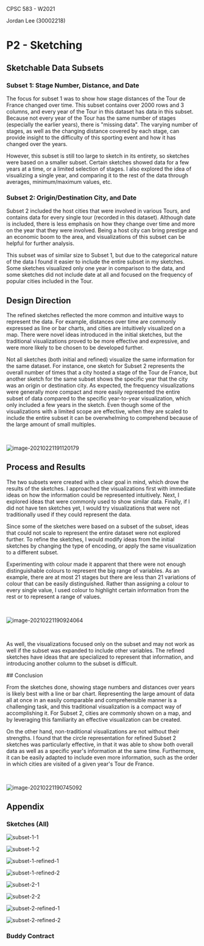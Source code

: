 CPSC 583 - W2021

Jordan Lee (30002218)

# P2 - Sketching

## Sketchable Data Subsets

### Subset 1: Stage Number, Distance, and Date

The focus for subset 1 was to show how stage distances of the Tour de France changed over time. This subset contains over 2000 rows and 3 columns, and every year of the Tour in this dataset has data in this subset. Because not every year of the Tour has the same number of stages (especially the earlier years), there is "missing data". The varying number of stages, as well as the changing distance covered by each stage, can provide insight to the difficulty of this sporting event and how it has changed over the years.

However, this subset is still too large to sketch in its entirety, so sketches were based on a smaller subset. Certain sketches showed data for a few years at a time, or a limited selection of stages. I also explored the idea of visualizing a single year, and comparing it to the rest of the data through averages, minimum/maximum values, etc.

### Subset 2: Origin/Destination City, and Date

Subset 2 included the host cities that were involved in various Tours, and contains data for every single tour (recorded in this dataset). Although date is included, there is less emphasis on how they change over time and more on the year that they were involved. Being a host city can bring prestige and an economic boom to the area, and visualizations of this subset can be helpful for further analysis.

This subset was of similar size to Subset 1, but due to the categorical nature of the data I found it easier to include the entire subset in my sketches. Some sketches visualized only one year in comparison to the data, and some sketches did not include date at all and focused on the frequency of popular cities included in the Tour. 

<div style="page-break-after: always;"></div>

## Design Direction

The refined sketches reflected the more common and intuitive ways to represent the data. For example, distances over time are commonly expressed as line or bar charts, and cities are intuitively visualized on a map. There were novel ideas introduced in the initial sketches, but the traditional visualizations proved to be more effective and expressive, and were more likely to be chosen to be developed further.

Not all sketches (both initial and refined) visualize the same information for the same dataset. For instance, one sketch for Subset 2 represents the overall number of times that a city hosted a stage of the Tour de France, but another sketch for the same subset shows the specific year that the city was an origin or destination city. As expected, the frequency visualizations were generally more compact and more easily represented the entire subset of data compared to the specific year-to-year visualization, which only included a few years in the sketch. Even though some of the visualizations with a limited scope are effective, when they are scaled to include the entire subset it can be overwhelming to comprehend because of the large amount of small multiples.

<br/>

![image-20210221191120179](./report.assets/image-20210221191120179.png)

<div style="page-break-after: always;"></div>

## Process and Results

The two subsets were created with a clear goal in mind, which drove the results of the sketches. I approached the visualizations first with immediate ideas on how the information could be represented intuitively. Next, I explored ideas that were commonly used to show similar data. Finally, if I did not have ten sketches yet, I would try visualizations that were not traditionally used if they could represent the data.

Since some of the sketches were based on a subset of the subset, ideas that could not scale to represent the entire dataset were not explored further. To refine the sketches, I would modify ideas from the initial sketches by changing the type of encoding, or apply the same visualization to a different subset. 

Experimenting with colour made it apparent that there were not enough distinguishable colours to represent the big range of variables. As an example, there are at most 21 stages but there are less than 21 variations of colour that can be easily distinguished.  Rather than assigning a colour to every single value, I used colour to highlight certain information from the rest or to represent a range of values.

<br/>

![image-20210221190924064](./report.assets/image-20210221190924064.png)

<br/>

As well, the visualizations focused only on the subset and may not work as well if the subset was expanded to include other variables. The refined sketches have ideas that are specialized to represent that information, and introducing another column to the subset is difficult.

<div style="page-break-after: always;"></div>
## Conclusion

From the sketches done, showing stage numbers and distances over years is likely best with a line or bar chart. Representing the large amount of data all at once in an easily comparable and comprehensible manner is a challenging task, and this traditional visualization is a compact way of accomplishing it. For Subset 2, cities are commonly shown on a map, and by leveraging this familiarity an effective visualization can be created. 

On the other hand, non-traditional visualizations are not without their strengths. I found that the circle representation for refined Subset 2 sketches was particularly effective, in that it was able to show both overall data as well as a specific year's information at the same time. Furthermore, it can be easily adapted to include even more information, such as the order in which cities are visited of a given year's Tour de France.

<br/>

![image-20210221190745092](./report.assets/image-20210221190745092.png)

## Appendix

### Sketches (All)

![subset-1-1](./report.assets/subset-1-1.jpeg)

![subset-1-2](./report.assets/subset-1-2.jpeg)

![subset-1-refined-1](./report.assets/subset-1-refined-1.jpeg)

![subset-1-refined-2](./report.assets/subset-1-refined-2.jpeg)

![subset-2-1](./report.assets/subset-2-1.jpeg)

![subset-2-2](./report.assets/subset-2-2.jpeg)

![subset-2-refined-1](./report.assets/subset-2-refined-1.jpeg)

![subset-2-refined-2](./report.assets/subset-2-refined-2.jpeg)

### Buddy Contract